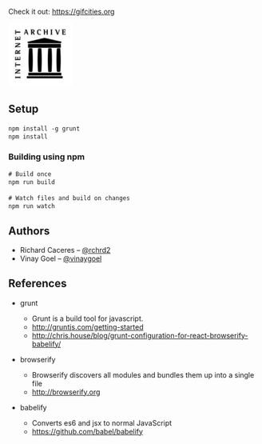 Check it out: https://gifcities.org

![Internet Archive spinning](web/assets/spinning-internetarchive.gif)

## Setup

```
npm install -g grunt
npm install
```

### Building using npm

```
# Build once
npm run build

# Watch files and build on changes
npm run watch
```


## Authors

- Richard Caceres – [@rchrd2](https://github.com/rchrd2)
- Vinay Goel – [@vinaygoel](https://github.com/vinaygoel)


## References

- grunt
  - Grunt is a build tool for javascript.
  - http://gruntjs.com/getting-started
  -  http://chris.house/blog/grunt-configuration-for-react-browserify-babelify/

- browserify
  - Browserify discovers all modules and bundles them up into a single file
  - http://browserify.org

- babelify
  - Converts es6 and jsx to normal JavaScript
  - https://github.com/babel/babelify
